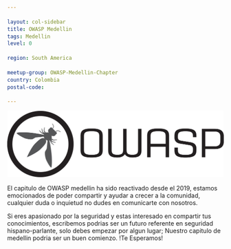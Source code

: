 ```yaml
---

layout: col-sidebar
title: OWASP Medellin
tags: Medellin
level: 0

region: South America

meetup-group: OWASP-Medellin-Chapter
country: Colombia
postal-code: 

---
```

![Medellin](assets/images/logo.png)

El capitulo de OWASP medellin ha sido reactivado desde el 2019, estamos emocionados de poder compartir y ayudar a crecer a la comunidad, cualquier duda o inquietud no dudes en comunicarte con nosotros.

Si eres apasionado por la seguridad y estas interesado en compartir tus conocimientos, escribemos podrias ser un futuro referente en seguridad hispano-parlante, solo debes empezar por algun lugar; Nuestro capitulo de medellin podria ser un buen comienzo. !Te Esperamos!


